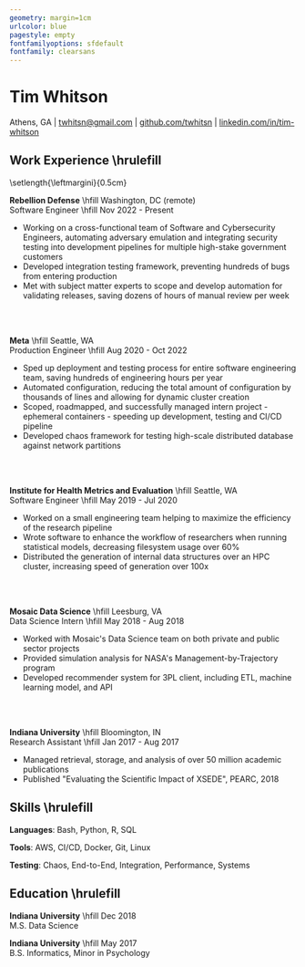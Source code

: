 ```yaml
---
geometry: margin=1cm
urlcolor: blue
pagestyle: empty
fontfamilyoptions: sfdefault
fontfamily: clearsans
---
```

# Tim Whitson 

Athens, GA | [twhitsn@gmail.com](mailto:twhitsn@gmail.com) | [github.com/twhitsn](https://github.com/twhitsn) | [linkedin.com/in/tim-whitson](https://linkedin.com/in/tim-whitson)

## Work Experience \hrulefill

\setlength{\leftmargini}{0.5cm}

**Rebellion Defense** \hfill Washington, DC (remote)   
Software Engineer \hfill Nov 2022 - Present   

- Working on a cross-functional team of Software and Cybersecurity Engineers, automating adversary emulation and integrating security testing into development pipelines for multiple high-stake government customers
- Developed integration testing framework, preventing hundreds of bugs from entering production
- Met with subject matter experts to scope and develop automation for validating releases, saving dozens of hours of manual review per week
<br>  
<br>  

**Meta** \hfill Seattle, WA  
Production Engineer \hfill Aug 2020 - Oct 2022  

- Sped up deployment and testing process for entire software engineering team, saving hundreds of engineering hours per year
- Automated configuration, reducing the total amount of configuration by thousands of lines and allowing for dynamic cluster creation
- Scoped, roadmapped, and successfully managed intern project - ephemeral containers - speeding up development, testing and CI/CD pipeline
- Developed chaos framework for testing high-scale distributed database against network partitions
<br>  
<br>  
 
**Institute for Health Metrics and Evaluation** \hfill Seattle, WA  
Software Engineer \hfill May 2019 - Jul 2020  

- Worked on a small engineering team helping to maximize the efficiency of the research pipeline
- Wrote software to enhance the workflow of researchers when running statistical models, decreasing filesystem usage over 60%
- Distributed the generation of internal data structures over an HPC cluster, increasing speed of generation over 100x
<br>  
<br>  

**Mosaic Data Science** \hfill Leesburg, VA   
Data Science Intern \hfill May 2018 - Aug 2018     

- Worked with Mosaic's Data Science team on both private and public sector projects
- Provided simulation analysis for NASA's Management-by-Trajectory program
- Developed recommender system for 3PL client, including ETL, machine learning model, and API
<br>  
<br>  

**Indiana University** \hfill Bloomington, IN  
Research Assistant \hfill Jan 2017 - Aug 2017  

- Managed retrieval, storage, and analysis of over 50 million academic publications
- Published "Evaluating the Scientific Impact of XSEDE", PEARC, 2018

## Skills \hrulefill

**Languages**: Bash, Python, R, SQL   

**Tools**: AWS, CI/CD, Docker, Git, Linux  

**Testing**: Chaos, End-to-End, Integration, Performance, Systems  

## Education \hrulefill

**Indiana University** \hfill Dec 2018  
M.S. Data Science

**Indiana University** \hfill May 2017  
B.S. Informatics, Minor in Psychology 


